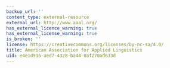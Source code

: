 ```yaml
---
backup_url: ''
content_type: external-resource
external_url: http://www.aaal.org/
has_external_licence_warning: true
has_external_license_warning: true
is_broken: ''
license: https://creativecommons.org/licenses/by-nc-sa/4.0/
title: American Association for Applied Linguistics
uid: e4e1d915-aed7-4328-ba44-0af270ad633d
---
```

